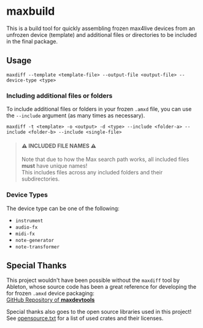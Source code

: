 # maxbuild

This is a build tool for quickly assembling frozen max4live devices from an unfrozen device (template)
and additional files or directories to be included in the final package.


## Usage

```
maxdiff --template <template-file> --output-file <output-file> --device-type <type>
```


### Including additional files or folders

To include additional files or folders in your frozen `.amxd` file, you can use the `--include` argument
(as many times as necessary).

```
maxdiff -t <template> -o <output> -d <type> --include <folder-a> --include <folder-b> --include <single-file>
```

> #### ⚠ INCLUDED FILE NAMES ⚠
> 
> Note that due to how the Max search path works, all included files **must** have unique names!  
> This includes files across any included folders and their subdirectories.


### Device Types
The device type can be one of the following:

- `instrument`
- `audio-fx`
- `midi-fx`
- `note-generator`
- `note-transformer`


## Special Thanks

This project wouldn't have been possible without the `maxdiff` tool by Ableton, whose source code
has been a great reference for developing the for frozen `.amxd` device packaging:  
[GitHub Repository of **maxdevtools**](https://github.com/Ableton/maxdevtools)

Special thanks also goes to the open source libraries used in this project!  
See [opensource.txt](./opensource.txt) for a list of used crates and their licenses. 